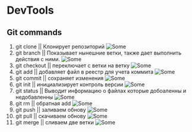 # DevTools

## Git commands

1. git clone || Клонирует репозиторий
   ![Some](https://github.com/51Sirius/Devtools/blob/develop/clone.png)
2. git branch || Показывает нынешние ветки, также дает выполнить действия с ними.
   ![Some](https://github.com/51Sirius/Devtools/blob/develop/branch.png)
3. git checkout || переключает с ветки на ветку
   ![Some](https://github.com/51Sirius/Devtools/blob/develop/checkout.png)
4. git add || добавляет файл в реестр для учета коммита
   ![Some](https://github.com/51Sirius/Devtools/blob/develop/add.png)
5. git commit || сохраняет изменения
   ![Some](https://github.com/51Sirius/Devtools/blob/develop/commit.png)
6. git init || инициализирует контроль версии
   ![Some](https://github.com/51Sirius/Devtools/blob/develop/init.png)
7. git status || Выводит информацию о файлах которые добоаленны и недобавленны
   ![Some](https://github.com/51Sirius/Devtools/blob/develop/status.png)
8. git rm || обратная add
   ![Some](https://github.com/51Sirius/Devtools/blob/develop/rm.png)
9. git push || заливаем обнову
   ![Some](https://github.com/51Sirius/Devtools/blob/develop/push.png)
10. git pull || скачиваем обнову
    ![Some](https://github.com/51Sirius/Devtools/blob/develop/pull.png)
11. git merge || сливаем две ветки
![Some](https://github.com/51Sirius/Devtools/blob/develop/merge.png)
